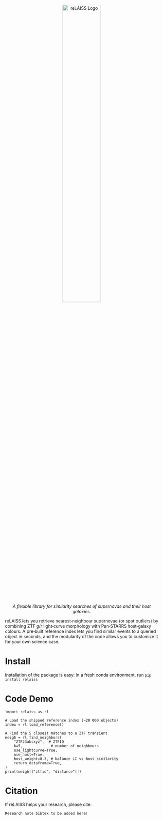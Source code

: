 <p align="center">
  <img src="https://github.com/evan-reynolds/re-laiss/blob/main/static/reLAISS_logo.png" style="width: 50%;" alt="reLAISS Logo">
</p>

<p align="center">
  <em>A flexible library for similarity searches of supernovae and their host galaxies.</em>
</p>

reLAISS lets you retrieve nearest‑neighbour supernovae (or spot outliers) by combining ZTF $g/r$ light‑curve morphology with Pan‑STARRS host‑galaxy colours. A pre‑built reference index lets you find similar events to a queried object in seconds, and the modularity of the code allows you to customize it for your own science case.

# Install

Installation of the package is easy: In a fresh conda environment, run `pip install relaiss`


# Code Demo
```
import relaiss as rl

# Load the shipped reference index (~20 000 objects)
index = rl.load_reference()

# Find the 5 closest matches to a ZTF transient
neigh = rl.find_neighbors(
    "ZTF23abcxyz",  # ZTFID
    k=5,             # number of neighbours
    use_lightcurve=True,
    use_host=True,
    host_weight=0.3, # balance LC vs host similarity
    return_dataframe=True,
)
print(neigh[["ztfid", "distance"]])
```

# Citation

If reLAISS helps your research, please cite:

```
Research note bibtex to be added here!
```

